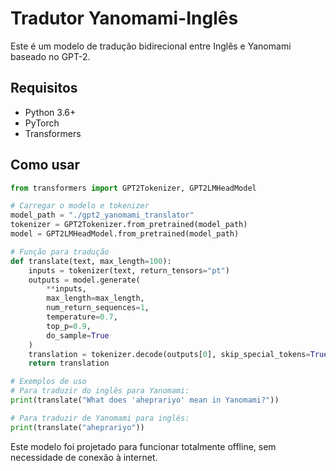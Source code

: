 
# Tradutor Yanomami-Inglês

Este é um modelo de tradução bidirecional entre Inglês e Yanomami baseado no GPT-2.

## Requisitos
- Python 3.6+
- PyTorch
- Transformers

## Como usar

```python
from transformers import GPT2Tokenizer, GPT2LMHeadModel

# Carregar o modelo e tokenizer
model_path = "./gpt2_yanomami_translator"
tokenizer = GPT2Tokenizer.from_pretrained(model_path)
model = GPT2LMHeadModel.from_pretrained(model_path)

# Função para tradução
def translate(text, max_length=100):
    inputs = tokenizer(text, return_tensors="pt")
    outputs = model.generate(
        **inputs,
        max_length=max_length,
        num_return_sequences=1,
        temperature=0.7,
        top_p=0.9,
        do_sample=True
    )
    translation = tokenizer.decode(outputs[0], skip_special_tokens=True)
    return translation

# Exemplos de uso
# Para traduzir do inglês para Yanomami:
print(translate("What does 'aheprariyo' mean in Yanomami?"))

# Para traduzir de Yanomami para inglês:
print(translate("aheprariyo"))
```

Este modelo foi projetado para funcionar totalmente offline, sem necessidade de conexão à internet.
